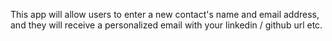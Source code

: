 This app will allow users to enter a new contact's name and email address, and they will receive a personalized email with your linkedin / github url etc.

